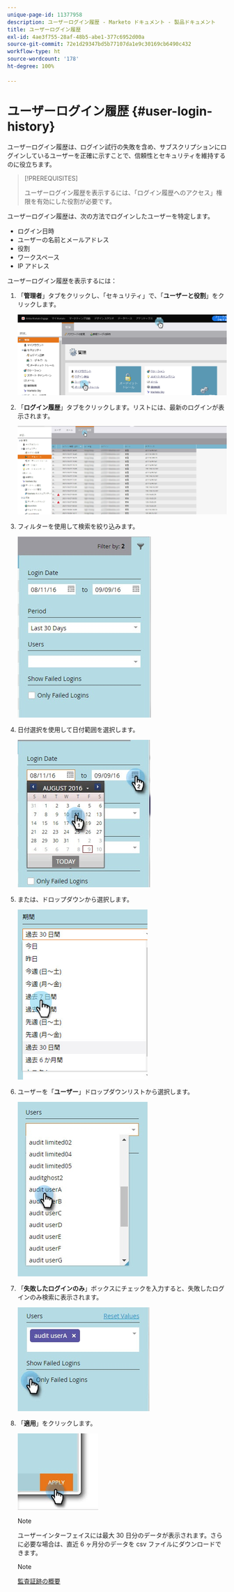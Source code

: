 ```yaml
---
unique-page-id: 11377958
description: ユーザーログイン履歴 - Marketo ドキュメント - 製品ドキュメント
title: ユーザーログイン履歴
exl-id: 4ae3f755-28af-48b5-abe1-377c6952d00a
source-git-commit: 72e1d29347bd5b77107da1e9c30169cb6490c432
workflow-type: ht
source-wordcount: '178'
ht-degree: 100%

---
```


# ユーザーログイン履歴 {#user-login-history}

ユーザーログイン履歴は、ログイン試行の失敗を含め、サブスクリプションにログインしているユーザーを正確に示すことで、信頼性とセキュリティを維持するのに役立ちます。

>[!PREREQUISITES]
>
>ユーザーログイン履歴を表示するには、「ログイン履歴へのアクセス」権限を有効にした役割が必要です。

ユーザーログイン履歴は、次の方法でログインしたユーザーを特定します。

* ログイン日時
* ユーザーの名前とメールアドレス
* 役割
* ワークスペース
* IP アドレス

ユーザーログイン履歴を表示するには：

1. 「**管理者**」タブをクリックし、「セキュリティ」で、「**ユーザーと役割**」をクリックします。

   ![](assets/image2016-7-12-9-3a2-3a31.png)

1. 「**ログイン履歴**」タブをクリックします。リストには、最新のログインが表示されます。

   ![](assets/login-history-tab.jpg)

1. フィルターを使用して検索を絞り込みます。

   ![](assets/filter-main.jpg)

1. 日付選択を使用して日付範囲を選択します。

   ![](assets/select-date-range-hand.jpg)

1. または、ドロップダウンから選択します。

   ![](assets/filter-select-from-dropdown.jpg)

1. ユーザーを「**ユーザー**」ドロップダウンリストから選択します。

   ![](assets/user-dropdown.jpg)

1. 「**失敗したログインのみ**」ボックスにチェックを入力すると、失敗したログインのみ検索に表示されます。

   ![](assets/only-failed-logins.jpg)

1. 「**適用**」をクリックします。

   ![](assets/click-apply-real.jpg)

   >[!NOTE]
   >
   >ユーザーインターフェイスには最大 30 日分のデータが表示されます。さらに必要な場合は、直近 6 ヶ月分のデータを csv ファイルにダウンロードできます。

   >[!NOTE]
   >
   >[監査証跡の概要](/help/marketo/product-docs/administration/audit-trail/audit-trail-overview.md)
